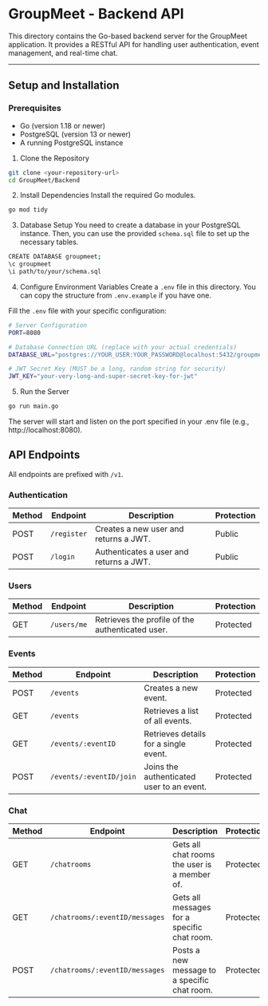 # GroupMeet - Backend API

This directory contains the Go-based backend server for the GroupMeet application. It provides a RESTful API for handling user authentication, event management, and real-time chat.

---

## Setup and Installation

### Prerequisites
- Go (version 1.18 or newer)
- PostgreSQL (version 13 or newer)
- A running PostgreSQL instance

1. Clone the Repository
```bash
git clone <your-repository-url>
cd GroupMeet/Backend
```

2. Install Dependencies
Install the required Go modules.
```bash
go mod tidy
```

3. Database Setup
You need to create a database in your PostgreSQL instance. Then, you can use the provided `schema.sql` file to set up the necessary tables.
```bash
CREATE DATABASE groupmeet;
\c groupmeet
\i path/to/your/schema.sql
```

4. Configure Environment Variables
Create a `.env` file in this directory. You can copy the structure from `.env.example` if you have one.

Fill the `.env` file with your specific configuration:
```bash
# Server Configuration
PORT=8080

# Database Connection URL (replace with your actual credentials)
DATABASE_URL="postgres://YOUR_USER:YOUR_PASSWORD@localhost:5432/groupmeet?sslmode=disable"

# JWT Secret Key (MUST be a long, random string for security)
JWT_KEY="your-very-long-and-super-secret-key-for-jwt"
```

5. Run the Server
```bash
go run main.go
```

The server will start and listen on the port specified in your .env file (e.g., http://localhost:8080).

## API Endpoints
All endpoints are prefixed with `/v1`.

### Authentication
| Method | Endpoint    | Description                             | Protection |
| ------ | ----------- | --------------------------------------- | ---------- |
| POST   | `/register` | Creates a new user and returns a JWT.   | Public     |
| POST   | `/login`    | Authenticates a user and returns a JWT. | Public     |

### Users
| Method | Endpoint    | Description                                      | Protection |
| ------ | ----------- | ------------------------------------------------ | ---------- |
| GET    | `/users/me` | Retrieves the profile of the authenticated user. | Protected  |

### Events
| Method | Endpoint                | Description                               | Protection |
| ------ | ----------------------- | ----------------------------------------- | ---------- |
| POST   | `/events`               | Creates a new event.                      | Protected  |
| GET    | `/events`               | Retrieves a list of all events.           | Protected  |
| GET    | `/events/:eventID`      | Retrieves details for a single event.     | Protected  |
| POST   | `/events/:eventID/join` | Joins the authenticated user to an event. | Protected  |

### Chat
| Method | Endpoint                       | Description                                  | Protection |
| ------ | ------------------------------ | -------------------------------------------- | ---------- |
| GET    | `/chatrooms`                   | Gets all chat rooms the user is a member of. | Protected  |
| GET    | `/chatrooms/:eventID/messages` | Gets all messages for a specific chat room.  | Protected  |
| POST   | `/chatrooms/:eventID/messages` | Posts a new message to a specific chat room. | Protected  |

